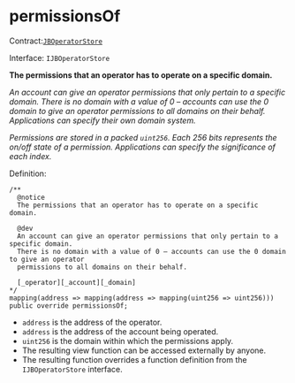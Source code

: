 # permissionsOf

Contract:[`JBOperatorStore`](../)​‌

Interface: `IJBOperatorStore`

**The permissions that an operator has to operate on a specific domain.**

_An account can give an operator permissions that only pertain to a specific domain. There is no domain with a value of 0 – accounts can use the 0 domain to give an operator permissions to all domains on their behalf. Applications can specify their own domain system._

_Permissions are stored in a packed `uint256`. Each 256 bits represents the on/off state of a permission. Applications can specify the significance of each index._

Definition:

```solidity
/** 
  @notice
  The permissions that an operator has to operate on a specific domain.
    
  @dev
  An account can give an operator permissions that only pertain to a specific domain.
  There is no domain with a value of 0 – accounts can use the 0 domain to give an operator
  permissions to all domains on their behalf.

  [_operator][_account][_domain]
*/
mapping(address => mapping(address => mapping(uint256 => uint256))) public override permissionsOf;
```

* `address` is the address of the operator.
* `address` is the address of the account being operated.
* `uint256` is the domain within which the permissions apply.
* The resulting view function can be accessed externally by anyone. 
* The resulting function overrides a function definition from the `IJBOperatorStore` interface.
